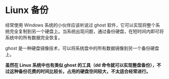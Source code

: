 # Liunx 备份

经常使用 Windows 系统的小伙伴应该听说过 ghost 软件，它可以实现将整个系统完全复制到另一个硬盘上。当系统出现问题，通过备份硬盘，在短时间内即可将系统中的所有数据完全恢复。

ghost 是一种硬盘镜像技术，可以将系统盘中的所有数据镜像到另一个备份硬盘上。

**虽然在 Linux 系统中也有类似 ghost 的工具（dd 命令就可以实现整盘备份），不过这种备份花费的时间比较长，占用的硬盘空间较大，不太适合经常进行。**

